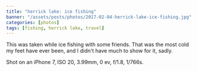 ```yaml
---
title: "herrick lake: ice fishing"
banner: "/assets/posts/photos/2017-02-04-herrick-lake-ice-fishing.jpg"
categories: [photos]
tags: [fishing, herrick lake, travel]
---
```


This was taken while ice fishing with some friends. That was the most cold my feet have ever been, and I didn't have much to show for it, sadly.

Shot on an iPhone 7, ISO 20, 3.99mm, 0 ev, f/1.8, 1/766s.
